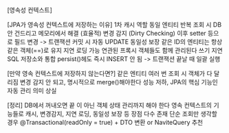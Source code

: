 [영속성 컨텍스트]



[JPA가 영속성 컨텍스트에 저장하는 이유]
1차 캐시 역할
    동일 엔티티 반복 조회 시 DB 안 건드리고 메모리에서 해결 (효율적)
변경 감지 (Dirty Checking)
    이후 setter 등으로 필드 변경 -> 트랜잭션 커밋 시 자동 UPDATE
동일성 보장
    같은 ID의 엔티티는 항상 같은 객체(==)로 유지
지연 로딩 가능
    연관된 프록시 객체들도 함께 관리된다
쓰기 지연 SQL 저장소와 통합
    persist()헤도 즉시 INSERT 안 됨 -> 트랜잭션 끝날 때 일괄 실행

[만약 영속 컨텍스트에 저장하지 않는다면?]
같은 엔티티 여러 번 조회 시 객체가 다 달리짐
변경 감지 안 되고, 명시적으로 merge()해야한다
성능 저하, JPA의 핵심 기능인 자동 관리 의미 상실

[정리]
DB에서 꺼내오면 끝 이 아닌 객체 상태 관리까지 해야 한다
영속 컨텍스트의 기능들로 캐시, 변경감지, 지연 로딩, 동일성 보장 등 장점 다수 존재
단순 조회만 생각할 경우 @Transactional(readOnly = true) + DTO 변환 or NaviteQuery 추천
